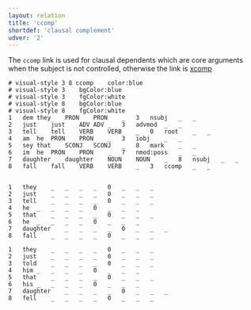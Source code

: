```yaml
---
layout: relation
title: 'ccomp'
shortdef: 'clausal complement'
udver: '2'
---
```


The `ccomp` link is used for clausal dependents which are core arguments when the subject is not controlled, otherwise the link is [xcomp](xcomp.html)

~~~ conllu
# visual-style 3 8 ccomp	color:blue
# visual-style 3	bgColor:blue
# visual-style 3	fgColor:white
# visual-style 8	bgColor:blue
# visual-style 8	fgColor:white
1	dem	they	PRON	PRON	_	3	nsubj	_	_
2	just	just	ADV	ADV	_	3	advmod	_	_
3	tell	tell	VERB	VERB	_	0	root	_	_
4	am	he	PRON	PRON	_	3	iobj	_	_
5	sey	that	SCONJ	SCONJ	_	8	mark	_	_
6	im	he	PRON	PRON	_	7	nmod:poss	_	_
7	daughter	daughter	NOUN	NOUN	_	8	nsubj	_	_
8	fall	fall	VERB	VERB	_	3	ccomp	_	_


1	they	_	_	_	_	0	_	_	_
2	just	_	_	_	_	0	_	_	_
3	tell	_	_	_	_	0	_	_	_
4	he	_	_	_	_	0	_	_	_
5	that	_	_	_	_	0	_	_	_
6	he	_	_	_	_	0	_	_	_
7	daughter	_	_	_	_	0	_	_	_
8	fall	_	_	_	_	0	_	_	_

1	they	_	_	_	_	0	_	_	_
2	just	_	_	_	_	0	_	_	_
3	told	_	_	_	_	0	_	_	_
4	him	_	_	_	_	0	_	_	_
5	that	_	_	_	_	0	_	_	_
6	his	_	_	_	_	0	_	_	_
7	daughter	_	_	_	_	0	_	_	_
8	fell	_	_	_	_	0	_	_	_

~~~
